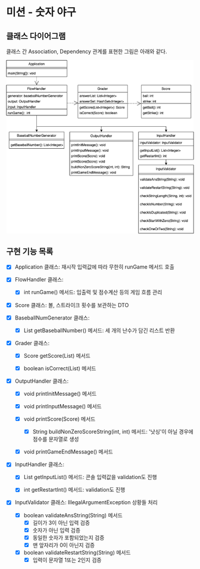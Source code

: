 # 미션 - 숫자 야구

## 클래스 다이어그램

클래스 간 Association, Dependency 관계를 표현한 그림은 아래와 같다.

![클래스 다이어그램](./ClassDiagram.png)

## 구현 기능 목록

- [X] Application 클래스: 재시작 입력값에 따라 무한히 runGame 메서드 호출


- [X] FlowHandler 클래스:
    - [X] int runGame() 메서드: 입출력 및 점수계산 등의 게임 흐름 관리


- [X] Score 클래스: 볼, 스트라이크 횟수를 보관하는 DTO

- [X] BaseballNumGenerator 클래스:
    - [X] List<Integer> getBaseballNumber() 메서드: 세 개의 난수가 담긴 리스트 반환


- [X] Grader 클래스:
    - [X] Score getScore(List<Integer>) 메서드
    - [X] boolean isCorrect(List<Integer>) 메서드


- [X] OutputHandler 클래스:
    - [X] void printInitMessage() 메서드
    - [X] void printInputMessage() 메서드
    - [X] void printScore(Score) 메서드
        - [X] String buildNonZeroScoreString(int, int) 메서드: '낫싱'이 아닐 경우에 점수를 문자열로 생성
    - [X] void printGameEndMessage() 메서드


- [X] InputHandler 클래스:
    - [X] List<Integer> getInputList() 메서드: 콘솔 입력값을 validation도 진행
    - [X] int getRestartInt() 메서드: validation도 진행


- [X] InputValidator 클래스: IllegalArgumentException 상황들 처리
    - [X] boolean validateAnsString(String) 메서드
        - [X] 길이가 3이 아닌 입력 검증
        - [X] 숫자가 아닌 입력 검증
        - [X] 동일한 숫자가 포함되었는지 검증
        - [X] 맨 앞자리가 0이 아닌지 검증
    - [X] boolean validateRestartString(String) 메서드
        - [X] 입력이 문자열 1또는 2인지 검증
